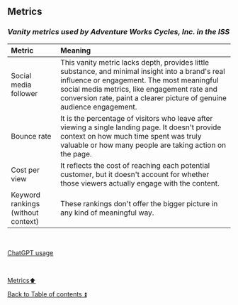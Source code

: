 ## Metrics  

### **_Vanity metrics used by Adventure Works Cycles, Inc. in the ISS_**  

| Metric                | Meaning                                                                                                                              | 
| :-------------------- | :----------------------------------------------------------------------------------------------------------------------------------- | 
| Social media follower | This vanity metric lacks depth, provides little substance, and minimal insight into a brand's real influence or engagement. The most meaningful social media metrics, like engagement rate and conversion rate, paint a clearer picture of genuine audience engagement. |
| Bounce rate           | It is the percentage of visitors who leave after viewing a single landing page. It doesn't provide context on how much time spent was truly valuable or how many people are taking action on the page. |
| Cost per view         | It reflects the cost of reaching each potential customer, but it doesn't account for whether those viewers actually engage with the content. |
| Keyword rankings (without context) | These rankings don't offer the bigger picture in any kind of meaningful way. |


<p><br></p> 

[ChatGPT usage](../CHATGPT_USAGE.md)  

<p><br></p>

[Metrics:arrow_up:](metrics.md)  

[Back to Table of contents :arrow_double_up:](../README.md)